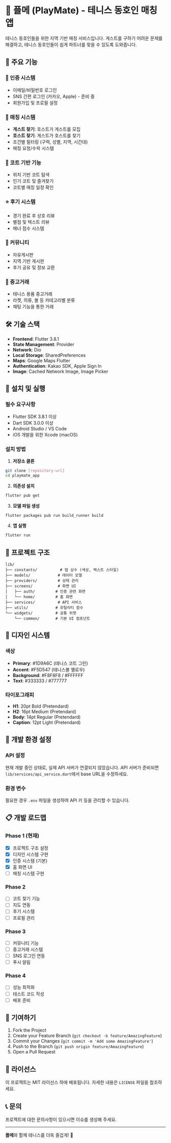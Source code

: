 # 🎾 플메 (PlayMate) - 테니스 동호인 매칭 앱

테니스 동호인들을 위한 지역 기반 매칭 서비스입니다. 게스트를 구하기 어려운 문제를 해결하고, 테니스 동호인들이 쉽게 파트너를 찾을 수 있도록 도와줍니다.

## 📱 주요 기능

### 🔐 인증 시스템
- 이메일/비밀번호 로그인
- SNS 간편 로그인 (카카오, Apple) - 준비 중
- 회원가입 및 프로필 설정

### 🎯 매칭 시스템
- **게스트 찾기**: 호스트가 게스트를 모집
- **호스트 찾기**: 게스트가 호스트를 찾기
- 조건별 필터링 (구력, 성별, 지역, 시간대)
- 매칭 요청/수락 시스템

### 📍 코트 기반 기능
- 위치 기반 코트 탐색
- 인기 코트 및 즐겨찾기
- 코트별 매칭 일정 확인

### ⭐ 후기 시스템
- 경기 완료 후 상호 리뷰
- 별점 및 텍스트 리뷰
- 매너 점수 시스템

### 💬 커뮤니티
- 자유게시판
- 지역 기반 게시판
- 후기 공유 및 정보 교환

### 🛒 중고거래
- 테니스 용품 중고거래
- 라켓, 의류, 볼 등 카테고리별 분류
- 채팅 기능을 통한 거래

## 🛠 기술 스택

- **Frontend**: Flutter 3.8.1
- **State Management**: Provider
- **Network**: Dio
- **Local Storage**: SharedPreferences
- **Maps**: Google Maps Flutter
- **Authentication**: Kakao SDK, Apple Sign In
- **Image**: Cached Network Image, Image Picker

## 🚀 설치 및 실행

### 필수 요구사항
- Flutter SDK 3.8.1 이상
- Dart SDK 3.0.0 이상
- Android Studio / VS Code
- iOS 개발을 위한 Xcode (macOS)

### 설치 방법

1. **저장소 클론**
```bash
git clone [repository-url]
cd playmate_app
```

2. **의존성 설치**
```bash
flutter pub get
```

3. **모델 파일 생성**
```bash
flutter packages pub run build_runner build
```

4. **앱 실행**
```bash
flutter run
```

## 📁 프로젝트 구조

```
lib/
├── constants/          # 앱 상수 (색상, 텍스트 스타일)
├── models/            # 데이터 모델
├── providers/         # 상태 관리
├── screens/           # 화면 UI
│   ├── auth/         # 인증 관련 화면
│   └── home/         # 홈 화면
├── services/          # API 서비스
├── utils/            # 유틸리티 함수
└── widgets/          # 공통 위젯
    └── common/       # 기본 UI 컴포넌트
```

## 🎨 디자인 시스템

### 색상
- **Primary**: #1D9A6C (테니스 코트 그린)
- **Accent**: #F5D547 (테니스볼 옐로우)
- **Background**: #F8F8F8 / #FFFFFF
- **Text**: #333333 / #777777

### 타이포그래피
- **H1**: 20pt Bold (Pretendard)
- **H2**: 16pt Medium (Pretendard)
- **Body**: 14pt Regular (Pretendard)
- **Caption**: 12pt Light (Pretendard)

## 🔧 개발 환경 설정

### API 설정
현재 개발 중인 상태로, 실제 API 서버가 연결되지 않았습니다. 
API 서버가 준비되면 `lib/services/api_service.dart`에서 base URL을 수정하세요.

### 환경 변수
필요한 경우 `.env` 파일을 생성하여 API 키 등을 관리할 수 있습니다.

## 📋 개발 로드맵

### Phase 1 (현재)
- [x] 프로젝트 구조 설정
- [x] 디자인 시스템 구현
- [x] 인증 시스템 (기본)
- [x] 홈 화면 UI
- [ ] 매칭 시스템 구현

### Phase 2
- [ ] 코트 찾기 기능
- [ ] 지도 연동
- [ ] 후기 시스템
- [ ] 프로필 관리

### Phase 3
- [ ] 커뮤니티 기능
- [ ] 중고거래 시스템
- [ ] SNS 로그인 연동
- [ ] 푸시 알림

### Phase 4
- [ ] 성능 최적화
- [ ] 테스트 코드 작성
- [ ] 배포 준비

## 🤝 기여하기

1. Fork the Project
2. Create your Feature Branch (`git checkout -b feature/AmazingFeature`)
3. Commit your Changes (`git commit -m 'Add some AmazingFeature'`)
4. Push to the Branch (`git push origin feature/AmazingFeature`)
5. Open a Pull Request

## 📄 라이선스

이 프로젝트는 MIT 라이선스 하에 배포됩니다. 자세한 내용은 `LICENSE` 파일을 참조하세요.

## 📞 문의

프로젝트에 대한 문의사항이 있으시면 이슈를 생성해 주세요.

---

**플메**와 함께 테니스를 더욱 즐겁게! 🎾
